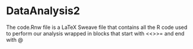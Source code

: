 # DataAnalysis2

The code.Rnw file is a LaTeX Sweave file that contains all the R code used to perform our analysis wrapped in blocks that start with <<>>= and end with @

